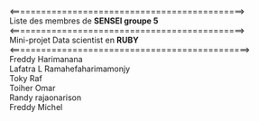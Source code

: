 <=============================================><br>
Liste des membres de <b>SENSEI groupe 5</b><br>
<=============================================><br>
Mini-projet Data scientist en <b>RUBY</b><br>
<==============================================><br>
Freddy Harimanana <br>
Lafatra L Ramahefaharimamonjy<br>
Toky Raf<br>
Toiher Omar<br>
Randy rajaonarison<br>
Freddy Michel<br>